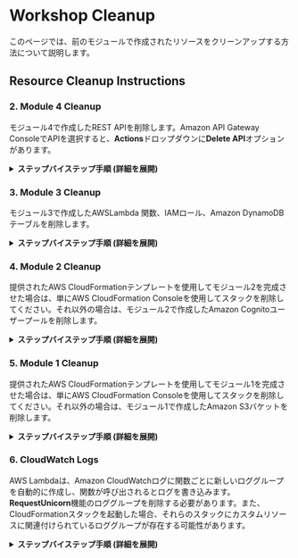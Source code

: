 # Workshop Cleanup

このページでは、前のモジュールで作成されたリソースをクリーンアップする方法について説明します。

## Resource Cleanup Instructions

### 2. Module 4 Cleanup

モジュール4で作成したREST APIを削除します。Amazon API Gateway ConsoleでAPIを選択すると、**Actions**ドロップダウンに**Delete API**オプションがあります。

<details>
<summary><strong>ステップバイステップ手順 (詳細を展開)</strong></summary><p>

1. AWS マネージメントコンソールで **サービス** から ネットワーキング ＆ コンテンツ配信の下にある **API Gateway** を選択します。

1. モジュール4で作成したAPIを選択します。

1. **アクション** ドロップダウンを展開し、**APIの削除** を選択します。

1. API名の入力を促されるので、API名を入力してから**APIの削除** を選択します。

</p></details>


### 3. Module 3 Cleanup

モジュール3で作成したAWSLambda 関数、IAMロール、Amazon DynamoDBテーブルを削除します。

<details>
<summary><strong>ステップバイステップ手順 (詳細を展開)</strong></summary><p>

#### Lambda 関数

1. AWS マネージメントコンソールで **サービス** から コンピューティングの下にある **Lambda** を選択します。

1. モジュール3で作成した `RequestUnicorn` 関数を選択します。

1. **アクション** ドロップダウンから, **関数の削除** を選択します。

1. 確認を促されるので**削除**を選択します。

#### IAM Role

1. AWS マネージメントコンソールで **サービス** から セキュリティ、 アイデンティティ、 コンプライアンスの下にある **IAM** を選択します。

1. ナビゲーションメニューから**ロール**を選択します。

1. 検索ボックスに `WildRydesLambda` を入力します。

1. モジュール3で作成したロールを選択します。

1. **ロールの削除**を選択します。

1. 確認を促されるので **はい、削除します** を選択します。

#### DynamoDB Table

1. AWS マネージメントコンソールで **サービス** から データベースの下にある **DynamoDB** を選択します。

1. ナビゲーションメニューから **テーブル** を選択します。

1. モジュール3で作成した **Rides** テーブルを選択します。

1. **テーブルの削除** を選択します。

1. **このテーブルに対応するすべての CloudWatch アラームを削除します** を **チェックしたまま** で **削除** を押します。

</p></details>

### 4. Module 2 Cleanup

提供されたAWS CloudFormationテンプレートを使用してモジュール2を完成させた場合は、単にAWS CloudFormation Consoleを使用してスタックを削除してください。それ以外の場合は、モジュール2で作成したAmazon Cognitoユーザープールを削除します。

<details>
<summary><strong>ステップバイステップ手順 (詳細を展開)</strong></summary><p>

1. AWS マネージメントコンソールで **サービス** から セキュリティ、 アイデンティティ、 コンプライアンスの下にある **Cognito** を選択します。

1. **ユーザープールの管理**を選択します。

1. モジュール２で作成したユーザープール **WildRydes** を選択します。

1. ページの右上の**プールの削除** を選択します。

1. 確認を促されるので `delete`と入力し、**プールの削除** を選択します。

</p></details>

### 5. Module 1 Cleanup

提供されたAWS CloudFormationテンプレートを使用してモジュール1を完成させた場合は、単にAWS CloudFormation Consoleを使用してスタックを削除してください。それ以外の場合は、モジュール1で作成したAmazon S3バケットを削除します。

<details>
<summary><strong>ステップバイステップ手順 (詳細を展開)</strong></summary><p>

1. AWS マネージメントコンソールで **サービス** から ストレージの下にある **S3** を選択します。

1. モジュール１で作成したバケットを選択します。

1. **バケットを削除する** を選択します。

1. 確認を促されるので、バケット名を入力し、**確認**を押す。

</p></details>


### 6. CloudWatch Logs

AWS Lambdaは、Amazon CloudWatchログに関数ごとに新しいロググループを自動的に作成し、関数が呼び出されるとログを書き込みます。 **RequestUnicorn**機能のロググループを削除する必要があります。また、CloudFormationスタックを起動した場合、それらのスタックにカスタムリソースに関連付けられているロググループが存在する可能性があります。

<details>
<summary><strong>ステップバイステップ手順 (詳細を展開)</strong></summary><p>

1. AWS マネージメントコンソールで **サービス** から 管理ツールの下にある **CloudWatch** を選択します。

1. ナビゲーションメニューから**ログ**を選択します。

1. **/aws/lambda/RequestUnicorn**ロググループを選択します。あなたのアカウントにロググループがたくさんある場合、 `/aws/lambda/RequestUnicorn`を**フィルタ**テキストボックスに入力すれば、簡単にロググループを見つけることができます。

1. **アクション** ドロップダウンから**ロググループの削除** を選択します。

1. 確認を促されるので **はい、削除します**を選択します。

1. モジュールを完成させるためにCloudFormationテンプレートを起動した場合は、 `/ aws / lambda / wildrydes-webapp`で始まるロググループに対して、ステップ3〜5を繰り返します。

</p></details>
